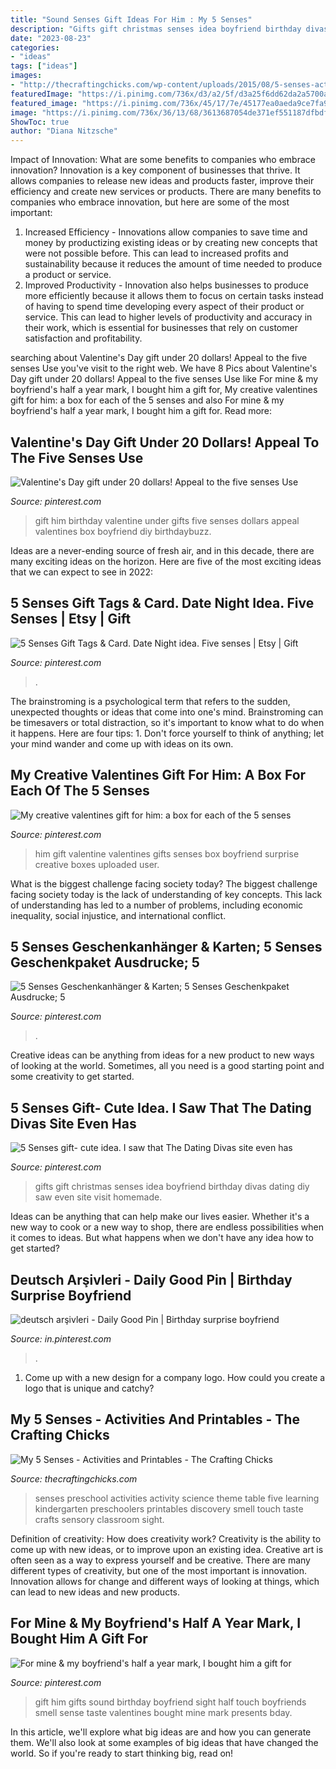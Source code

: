 ```yaml
---
title: "Sound Senses Gift Ideas For Him : My 5 Senses"
description: "Gifts gift christmas senses idea boyfriend birthday divas dating diy saw even site visit homemade"
date: "2023-08-23"
categories:
- "ideas"
tags: ["ideas"]
images:
- "http://thecraftingchicks.com/wp-content/uploads/2015/08/5-senses-activity-discovery-table.jpg"
featuredImage: "https://i.pinimg.com/736x/d3/a2/5f/d3a25f6dd62da2a5700ae3445b7f5c56.jpg"
featured_image: "https://i.pinimg.com/736x/45/17/7e/45177ea0aeda9ce7fa99e32217db9e58--valentine-ideas-valentine-day-gifts.jpg?b=t"
image: "https://i.pinimg.com/736x/36/13/68/3613687054de371ef551187dfbdf953f.jpg"
ShowToc: true
author: "Diana Nitzsche"
---
```



Impact of Innovation: What are some benefits to companies who embrace innovation?
Innovation is a key component of businesses that thrive. It allows companies to release new ideas and products faster, improve their efficiency and create new services or products. There are many benefits to companies who embrace innovation, but here are some of the most important: 
1. Increased Efficiency - Innovations allow companies to save time and money by productizing existing ideas or by creating new concepts that were not possible before. This can lead to increased profits and sustainability because it reduces the amount of time needed to produce a product or service. 
2. Improved Productivity - Innovation also helps businesses to produce more efficiently because it allows them to focus on certain tasks instead of having to spend time developing every aspect of their product or service. This can lead to higher levels of productivity and accuracy in their work, which is essential for businesses that rely on customer satisfaction and profitability.

	

		
searching about Valentine&#039;s Day gift under 20 dollars! Appeal to the five senses Use you've visit to the right web. We have 8 Pics about Valentine&#039;s Day gift under 20 dollars! Appeal to the five senses Use like For mine &amp; my boyfriend&#039;s half a year mark, I bought him a gift for, My creative valentines gift for him: a box for each of the 5 senses and also For mine &amp; my boyfriend&#039;s half a year mark, I bought him a gift for. Read more:
		
    
## Valentine&#039;s Day Gift Under 20 Dollars! Appeal To The Five Senses Use

<img loading=lazy src="https://i.pinimg.com/736x/45/17/7e/45177ea0aeda9ce7fa99e32217db9e58--valentine-ideas-valentine-day-gifts.jpg?b=t" onerror="this.onerror=null;this.src='https://tse2.mm.bing.net/th?id=OIP.4EpGwKjmLUBKqG3u12deKQHaJ3&amp;pid=15.1';" alt="Valentine&#039;s Day gift under 20 dollars! Appeal to the five senses Use">

_Source: pinterest.com_

>gift him birthday valentine under gifts five senses dollars appeal valentines box boyfriend diy birthdaybuzz. 

	

Ideas are a never-ending source of fresh air, and in this decade, there are many exciting ideas on the horizon. Here are five of the most exciting ideas that we can expect to see in 2022: 

    
## 5 Senses Gift Tags &amp; Card. Date Night Idea. Five Senses | Etsy | Gift

<img loading=lazy src="https://i.pinimg.com/736x/31/6d/bd/316dbd8674145a8b3207a3479c2abcdd.jpg" onerror="this.onerror=null;this.src='https://tse3.mm.bing.net/th?id=OIP.ShBTY9dzSctb7eevXocpfQHaFn&amp;pid=15.1';" alt="5 Senses Gift Tags &amp; Card. Date Night idea. Five senses | Etsy | Gift">

_Source: pinterest.com_

>. 

	

The brainstroming is a psychological term that refers to the sudden, unexpected thoughts or ideas that come into one's mind. Brainstroming can be timesavers or total distraction, so it's important to know what to do when it happens. Here are four tips: 1. Don't force yourself to think of anything; let your mind wander and come up with ideas on its own. 
    
## My Creative Valentines Gift For Him: A Box For Each Of The 5 Senses

<img loading=lazy src="https://i.pinimg.com/736x/6e/8c/17/6e8c17fdccddde100ca31592c16c5765--valentine-gifts-for-him-valentine-ideas.jpg" onerror="this.onerror=null;this.src='https://tse1.mm.bing.net/th?id=OIP.q1bMHRFlneAz5zNWhaBd5gHaJ6&amp;pid=15.1';" alt="My creative valentines gift for him: a box for each of the 5 senses">

_Source: pinterest.com_

>him gift valentine valentines gifts senses box boyfriend surprise creative boxes uploaded user. 

	

What is the biggest challenge facing society today?
The biggest challenge facing society today is the lack of understanding of key concepts. This lack of understanding has led to a number of problems, including economic inequality, social injustice, and international conflict.

    
## 5 Senses Geschenkanhänger &amp; Karten; 5 Senses Geschenkpaket Ausdrucke; 5

<img loading=lazy src="https://i.pinimg.com/736x/d3/a2/5f/d3a25f6dd62da2a5700ae3445b7f5c56.jpg" onerror="this.onerror=null;this.src='https://tse3.mm.bing.net/th?id=OIP.5I7QSu6nqCRNywJoIWTMtgHaPh&amp;pid=15.1';" alt="5 Senses Geschenkanhänger &amp; Karten; 5 Senses Geschenkpaket Ausdrucke; 5">

_Source: pinterest.com_

>. 

	

Creative ideas can be anything from ideas for a new product to new ways of looking at the world. Sometimes, all you need is a good starting point and some creativity to get started.

    
## 5 Senses Gift- Cute Idea. I Saw That The Dating Divas Site Even Has

<img loading=lazy src="https://i.pinimg.com/originals/f5/fe/ea/f5feead1b84f46ff231c484e685f9091.jpg" onerror="this.onerror=null;this.src='https://tse2.mm.bing.net/th?id=OIP.FN4u6a3BISTcFVWfMGfF9wHaJ3&amp;pid=15.1';" alt="5 Senses gift- cute idea. I saw that The Dating Divas site even has">

_Source: pinterest.com_

>gifts gift christmas senses idea boyfriend birthday divas dating diy saw even site visit homemade. 

	

Ideas can be anything that can help make our lives easier. Whether it's a new way to cook or a new way to shop, there are endless possibilities when it comes to ideas. But what happens when we don't have any idea how to get started? 

    
## Deutsch Arşivleri - Daily Good Pin | Birthday Surprise Boyfriend

<img loading=lazy src="https://i.pinimg.com/736x/36/13/68/3613687054de371ef551187dfbdf953f.jpg" onerror="this.onerror=null;this.src='https://tse1.mm.bing.net/th?id=OIP.Beb2-GcdDhA7woVE4n_sLQHaNx&amp;pid=15.1';" alt="deutsch arşivleri - Daily Good Pin | Birthday surprise boyfriend">

_Source: in.pinterest.com_

>. 

	

1. Come up with a new design for a company logo. How could you create a logo that is unique and catchy?

    
## My 5 Senses - Activities And Printables - The Crafting Chicks

<img loading=lazy src="http://thecraftingchicks.com/wp-content/uploads/2015/08/5-senses-activity-discovery-table.jpg" onerror="this.onerror=null;this.src='https://tse2.mm.bing.net/th?id=OIP.2ds04dSaW7tb1MNvxny6aAHaKl&amp;pid=15.1';" alt="My 5 Senses - Activities and Printables - The Crafting Chicks">

_Source: thecraftingchicks.com_

>senses preschool activities activity science theme table five learning kindergarten preschoolers printables discovery smell touch taste crafts sensory classroom sight. 

	

Definition of creativity: How does creativity work?
Creativity is the ability to come up with new ideas, or to improve upon an existing idea. Creative art is often seen as a way to express yourself and be creative. There are many different types of creativity, but one of the most important is innovation. Innovation allows for change and different ways of looking at things, which can lead to new ideas and new products.

    
## For Mine &amp; My Boyfriend&#039;s Half A Year Mark, I Bought Him A Gift For

<img loading=lazy src="https://i.pinimg.com/736x/10/a4/2a/10a42adeb21e4e6abd0ce64f2a3318db--lingerie-discount-ensemble-lingerie.jpg" onerror="this.onerror=null;this.src='https://tse1.mm.bing.net/th?id=OIP.DJaab4S88FR1OTHE3tXImwHaJ4&amp;pid=15.1';" alt="For mine &amp; my boyfriend&#039;s half a year mark, I bought him a gift for">

_Source: pinterest.com_

>gift him gifts sound birthday boyfriend sight half touch boyfriends smell sense taste valentines bought mine mark presents bday. 

	

In this article, we'll explore what big ideas are and how you can generate them. We'll also look at some examples of big ideas that have changed the world. So if you're ready to start thinking big, read on!

